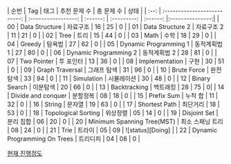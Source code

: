 | 순번 | Tag                          | 태그                | 추천 문제 수 | 총 문제 수 |  상태             |
| :--: | :--------------------------: | :-----------------: | :------:  | :---------:  | :------: |:---------------:|
| 00 | Data Structure | 자료구조 | 16 | 25 | 0 |
| 01 | Data Structure 2 | 자료구조 2 | 11 | 21 | 0 |
| 02 | Tree | 트리 | 15 | 44 | 0 |
| 03 | Math | 수학 | 18 | 29 | 0 |
| 04 | Greedy | 탐욕법 | 27 | 62 | 0 |
| 05 | Dynamic Programming 1 | 동적계획법 1 | 27 | 80 | 0 |
| 06 | Dynamic Programming 2 | 동적계획법 2 | 28 | 81 | 0 |
| 07 | Two Pointer | 투 포인터 | 13 | 36 | 0 |
| 08 | Implementation | 구현 | 30 | 51 | 0 |
| 09 | Graph Traversal | 그래프 탐색 | 31 | 96 | 0 |
| 10 | Brute Force | 완전탐색 | 33 | 94 | 0 |
| 11 | Simulation | 시뮬레이션 | 30 | 48 | 0 |
| 12 | Binary Search | 이분탐색 | 20 | 66 | 0 |
| 13 | Backtracking | 백트래킹 | 28 | 75 | 0|
| 14 | Divide and conquer | 분할정복 | 08 | 18 | 0 |
| 15 | Prefix Sum | 누적 합 | 11 | 32 | 0 |
| 16 | String | 문자열 | 19 | 63 | 0 |
| 17 | Shortest Path | 최단거리 | 18 | 53 | 0 |
| 18 | Topological Sorting | 위상정렬 | 05 | 14 | 0 |
| 19 | Disjoint Set | 분리 집합 | 06 | 20 | 0 |
| 20 | Minimum Spanning Tree(MST) | 최소 스패닝 트리 | 08 | 24 | 0 |
| 21 | Trie | 트라이 | 05 | 09 | ![status][Doing] |
| 22 | Dynamic Programming On Trees | 트리디피 | 04 | 08 | 0 |
 
 

 
[현재 진행정도](./status.md)
